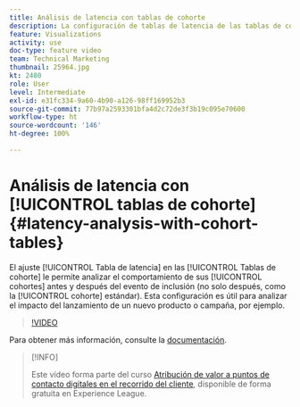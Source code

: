 ```yaml
---
title: Análisis de latencia con tablas de cohorte
description: La configuración de tablas de latencia de las tablas de cohorte permite analizar el comportamiento de las cohortes antes y después del evento de inclusión (no solo después, como ilustra la cohorte estándar). Esta configuración es útil para analizar el impacto del lanzamiento de un nuevo producto o campaña, por ejemplo.
feature: Visualizations
activity: use
doc-type: feature video
team: Technical Marketing
thumbnail: 25964.jpg
kt: 2480
role: User
level: Intermediate
exl-id: e31fc334-9a60-4b90-a126-98ff169952b3
source-git-commit: 77b97a2593301bfa4d2c72de3f3b19c095e70600
workflow-type: ht
source-wordcount: '146'
ht-degree: 100%

---
```


# Análisis de latencia con [!UICONTROL tablas de cohorte] {#latency-analysis-with-cohort-tables}

El ajuste [!UICONTROL Tabla de latencia] en las [!UICONTROL Tablas de cohorte] le permite analizar el comportamiento de sus [!UICONTROL cohortes] antes y después del evento de inclusión (no solo después, como la [!UICONTROL cohorte] estándar). Esta configuración es útil para analizar el impacto del lanzamiento de un nuevo producto o campaña, por ejemplo.

>[!VIDEO](https://video.tv.adobe.com/v/25964/?quality=12)

Para obtener más información, consulte la [documentación](https://experienceleague.adobe.com/docs/analytics/analyze/analysis-workspace/visualizations/cohort-table/cohort-analysis.html?lang=es).

>[!INFO]
>
> Este vídeo forma parte del curso [Atribución de valor a puntos de contacto digitales en el recorrido del cliente](https://experienceleague.adobe.com/?recommended=Analytics-U-1-2020.2&amp;lang=es), disponible de forma gratuita en Experience League.
